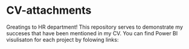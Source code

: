 # CV-attachments
Greatings to HR department! 
This repository serves to demonstrate my succeses that have been mentioned in my CV. 
You can find Power BI visulisaton for each project by folowing links: 
